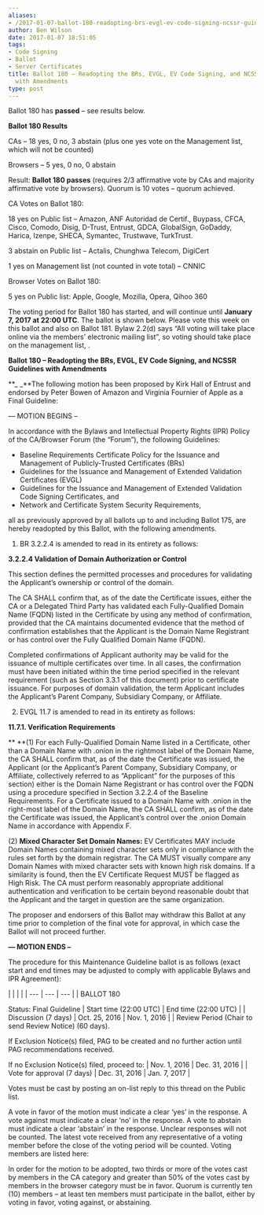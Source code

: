 ```yaml
---
aliases:
- /2017-01-07-ballot-180-readopting-brs-evgl-ev-code-signing-ncssr-guidelines-amendments/
author: Ben Wilson
date: 2017-01-07 18:51:05
tags:
- Code Signing
- Ballot
- Server Certificates
title: Ballot 180 – Readopting the BRs, EVGL, EV Code Signing, and NCSSR Guidelines
  with Amendments
type: post
---
```


Ballot 180 has **passed** – see results below.

**Ballot 180 Results**

CAs – 18 yes, 0 no, 3 abstain (plus one yes vote on the Management list, which will not be counted)

Browsers – 5 yes, 0 no, 0 abstain

Result: **Ballot 180 passes** (requires 2/3 affirmative vote by CAs and majority affirmative vote by browsers). Quorum is 10 votes – quorum achieved.

CA Votes on Ballot 180:

18 yes on Public list – Amazon, ANF Autoridad de Certif., Buypass, CFCA, Cisco, Comodo, Disig, D-Trust, Entrust, GDCA, GlobalSign, GoDaddy, Harica, Izenpe, SHECA, Symantec, Trustwave, TurkTrust.

3 abstain on Public list – Actalis, Chunghwa Telecom, DigiCert

1 yes on Management list (not counted in vote total) – CNNIC

Browser Votes on Ballot 180:

5 yes on Public list: Apple, Google, Mozilla, Opera, Qihoo 360

The voting period for Ballot 180 has started, and will continue until **January 7, 2017 at 22:00 UTC**. The ballot is shown below. Please vote this week on this ballot and also on Ballot 181. Bylaw 2.2(d) says “All voting will take place online via the members’ electronic mailing list”, so voting should take place on the management list, .

**Ballot 180 – Readopting the BRs, EVGL, EV Code Signing, and NCSSR Guidelines with Amendments**

**\_ \_**The following motion has been proposed by Kirk Hall of Entrust and endorsed by Peter Bowen of Amazon and Virginia Fournier of Apple as a Final Guideline:

— MOTION BEGINS –

In accordance with the Bylaws and Intellectual Property Rights (IPR) Policy of the CA/Browser Forum (the “Forum”), the following Guidelines:

- Baseline Requirements Certificate Policy for the Issuance and Management of Publicly-Trusted Certificates (BRs)
- Guidelines for the Issuance and Management of Extended Validation Certificates (EVGL)
- Guidelines for the Issuance and Management of Extended Validation Code Signing Certificates, and
- Network and Certificate System Security Requirements,

all as previously approved by all ballots up to and including Ballot 175, are hereby readopted by this Ballot, with the following amendments.

1. BR 3.2.2.4 is amended to read in its entirety as follows:

**3.2.2.4 Validation of Domain Authorization or Control**

This section defines the permitted processes and procedures for validating the Applicant’s ownership or control of the domain.

The CA SHALL confirm that, as of the date the Certificate issues, either the CA or a Delegated Third Party has validated each Fully-Qualified Domain Name (FQDN) listed in the Certificate by using any method of confirmation, provided that the CA maintains documented evidence that the method of confirmation establishes that the Applicant is the Domain Name Registrant or has control over the Fully Qualified Domain Name (FQDN).

Completed confirmations of Applicant authority may be valid for the issuance of multiple certificates over time. In all cases, the confirmation must have been initiated within the time period specified in the relevant requirement (such as Section 3.3.1 of this document) prior to certificate issuance. For purposes of domain validation, the term Applicant includes the Applicant’s Parent Company, Subsidiary Company, or Affiliate.

2. EVGL 11.7 is amended to read in its entirety as follows:

**11.7.1. Verification Requirements**

** **(1) For each Fully-Qualified Domain Name listed in a Certificate, other than a Domain Name with .onion in the rightmost label of the Domain Name, the CA SHALL confirm that, as of the date the Certificate was issued, the Applicant (or the Applicant’s Parent Company, Subsidiary Company, or Affiliate, collectively referred to as “Applicant” for the purposes of this section) either is the Domain Name Registrant or has control over the FQDN using a procedure specified in Section 3.2.2.4 of the Baseline Requirements. For a Certificate issued to a Domain Name with .onion in the right-most label of the Domain Name, the CA SHALL confirm, as of the date the Certificate was issued, the Applicant’s control over the .onion Domain Name in accordance with Appendix F.

(2) **Mixed Character Set Domain Names:** EV Certificates MAY include Domain Names containing mixed character sets only in compliance with the rules set forth by the domain registrar. The CA MUST visually compare any Domain Names with mixed character sets with known high risk domains. If a similarity is found, then the EV Certificate Request MUST be flagged as High Risk. The CA must perform reasonably appropriate additional authentication and verification to be certain beyond reasonable doubt that the Applicant and the target in question are the same organization.

The proposer and endorsers of this Ballot may withdraw this Ballot at any time prior to completion of the final vote for approval, in which case the Ballot will not proceed further.

**— MOTION ENDS –**

The procedure for this Maintenance Guideline ballot is as follows (exact start and end times may be adjusted to comply with applicable Bylaws and IPR Agreement):

| | | |
| --- | --- | --- | |
BALLOT 180

Status: Final Guideline |
Start time (22:00 UTC) |
End time (22:00 UTC) | |
Discussion (7 days) |
Oct. 25, 2016 |
Nov. 1, 2016 | |
Review Period (Chair to send Review Notice) (60 days).

If Exclusion Notice(s) filed, PAG to be created and no further action until PAG recommendations received.

If no Exclusion Notice(s) filed, proceed to: |
Nov. 1, 2016 |
Dec. 31, 2016 | |
Vote for approval (7 days) |
Dec. 31, 2016 |
Jan. 7, 2017 |

Votes must be cast by posting an on-list reply to this thread on the Public list.

A vote in favor of the motion must indicate a clear ‘yes’ in the response. A vote against must indicate a clear ‘no’ in the response. A vote to abstain must indicate a clear ‘abstain’ in the response. Unclear responses will not be counted. The latest vote received from any representative of a voting member before the close of the voting period will be counted. Voting members are listed here:

In order for the motion to be adopted, two thirds or more of the votes cast by members in the CA category and greater than 50% of the votes cast by members in the browser category must be in favor. Quorum is currently ten (10) members – at least ten members must participate in the ballot, either by voting in favor, voting against, or abstaining.